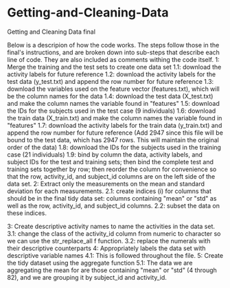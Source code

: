 # Getting-and-Cleaning-Data
Getting and Cleaning Data final

Below is a descripion of how the code works. The steps follow those in the final's instructions, and are broken down into sub-steps that describe each line of code. They are also included as comments withing the code itself.
1: Merge the training and the test sets to create one data set
          1.1: download the activity labels for future reference
          1.2: download the activity labels for the test data (y_test.txt) and append the row number for future reference
          1.3: download the variables used on the feature vector (features.txt), which will be the column names for the data
          1.4: download the test data (X_test.txt) and make the column names the variable found in "features"
          1.5: download the IDs for the subjects used in the test case (9 individuals)
          1.6: download the train data (X_train.txt) and make the column names the variable found in "features"
          1.7: download the activity labels for the train data (y_train.txt) and append the row number for future reference                 (Add 2947 since this file will be bound to the test data, which has 2947 rows. This will maintain the original                order of the data)
          1.8: download the IDs for the subjects used in the training case (21 individuals)
          1.9: bind  by column the data, activity labels, and subject IDs for the test and training sets; then bind the                     complete test and training sets together by row; then reorder the column for convenience so that the row,                    activity_id, and subject_id columns are on the left side of the data set.
2: Extract only the measurements on the mean and standard deviation for each measurements.
          2.1: create indices (i) for columns that should be in the final tidy data set: columns containing "mean" or                       "std" as well as the row, activity_id, and subject_id columns. 
          2.2: subset the data on these indices.
          
3: Create descriptive activity names to name the activities in the data set. 
          3.1: change the class of the activity_id column from numeric to character so we can use the str_replace_all       f                function. 
          3.2: replace the numerals with their descriptive counterparts
4: Appropriately labels the data set with descriptive variable names
          4.1: This is followed throughout the file.
5: Create the tidy dataset using the aggregate function
          5.1: The data we are aggregating the mean for are those containing "mean" or "std" (4 through 82), and we are                     grouping it by subject_id and activity_id.
